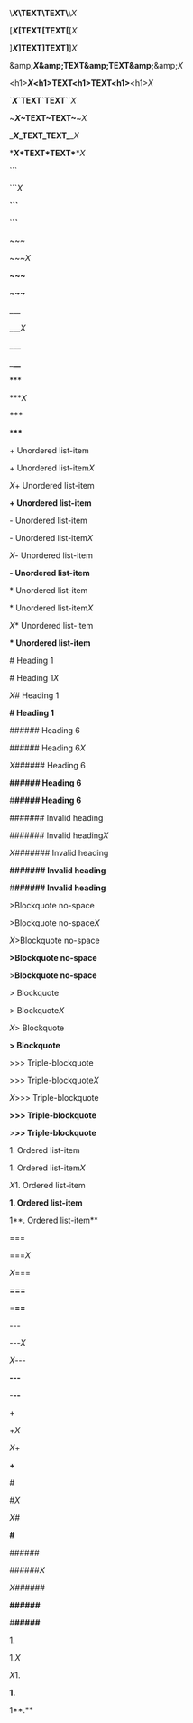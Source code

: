 \\***X*\\TEXT\\TEXT\\**\\*X*

\[***X*\[TEXT\[TEXT\[**\[*X*

\]***X*\]TEXT\]TEXT\]**\]*X*

\&amp;***X*\&amp;TEXT\&amp;TEXT\&amp;**\&amp;*X*

\<h1>***X*\<h1>TEXT\<h1>TEXT\<h1>**\<h1>*X*

\`***X*\`TEXT\`TEXT\`**\`*X*

\~***X*\~TEXT\~TEXT\~**\~*X*

\_***X*\_TEXT\_TEXT\_**\_*X*

\****X*\*TEXT\*TEXT\***\**X*

\```

\`\`\`*X*

**\`\`\`**

\`**\`\`**

\~~~

\~\~\~*X*

**\~\~\~**

\~**\~\~**

\___

\_\_\_*X*

**\_\_\_**

\_**\_\_**

\***

\*\*\**X*

**\*\*\***

\***\*\***

\+ Unordered list-item

\+ Unordered list-item*X*

*X*+ Unordered list-item

**+ Unordered list-item**

\- Unordered list-item

\- Unordered list-item*X*

*X*- Unordered list-item

**- Unordered list-item**

\* Unordered list-item

\* Unordered list-item*X*

*X*\* Unordered list-item

**\* Unordered list-item**

\# Heading 1

\# Heading 1*X*

*X*# Heading 1

**# Heading 1**

\###### Heading 6

\###### Heading 6*X*

*X*###### Heading 6

**###### Heading 6**

#**##### Heading 6**

####### Invalid heading

####### Invalid heading*X*

*X*####### Invalid heading

**####### Invalid heading**

#**###### Invalid heading**

\>Blockquote no-space

\>Blockquote no-space*X*

*X*>Blockquote no-space

**>Blockquote no-space**

\>**Blockquote no-space**

\> Blockquote

\> Blockquote*X*

*X*> Blockquote

**> Blockquote**

\>>> Triple-blockquote

\>>> Triple-blockquote*X*

*X*>>> Triple-blockquote

**>>> Triple-blockquote**

\>**>> Triple-blockquote**

1\. Ordered list-item

1\. Ordered list-item*X*

*X*1. Ordered list-item

**1. Ordered list-item**

1**. Ordered list-item**

\===

===*X*

*X*===

**===**

=**==**

\---

---*X*

*X*---

**---**

-**--**

\+

+*X*

*X*+

**+**

\#

#*X*

*X*#

**#**

\######

######*X*

*X*######

**######**

#**#####**

1\.

1.*X*

*X*1.

**1.**

1**.**